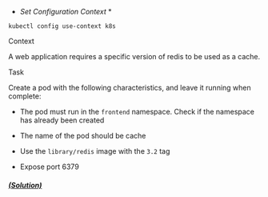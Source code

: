 
* _Set Configuration Context_ *

`kubectl config use-context k8s`

Context

A web application requires a specific version of redis to be used as a cache.

Task

Create a pod with the following characteristics, and leave it running when complete:

- The pod must run in the `frontend` namespace. Check if the namespace has already been created

- The name of the pod should be cache

- Use the `library/redis` image with the `3.2` tag

- Expose port 6379

##### [(Solution)](solution.md)
